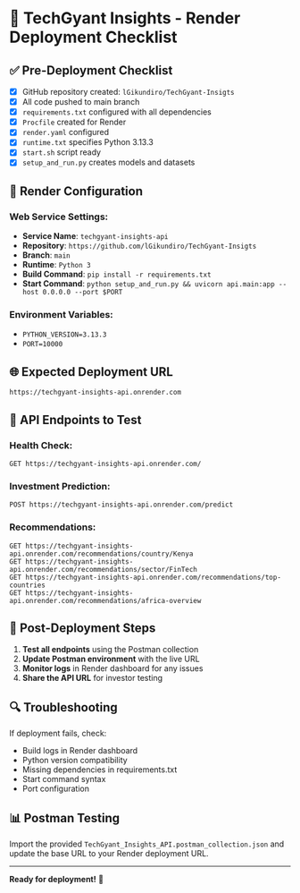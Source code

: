 # 🚀 TechGyant Insights - Render Deployment Checklist

## ✅ Pre-Deployment Checklist
- [x] GitHub repository created: `lGikundiro/TechGyant-Insigts`
- [x] All code pushed to main branch
- [x] `requirements.txt` configured with all dependencies
- [x] `Procfile` created for Render
- [x] `render.yaml` configured
- [x] `runtime.txt` specifies Python 3.13.3
- [x] `start.sh` script ready
- [x] `setup_and_run.py` creates models and datasets

## 🔧 Render Configuration

### Web Service Settings:
- **Service Name**: `techgyant-insights-api`
- **Repository**: `https://github.com/lGikundiro/TechGyant-Insigts`
- **Branch**: `main`
- **Runtime**: `Python 3`
- **Build Command**: `pip install -r requirements.txt`
- **Start Command**: `python setup_and_run.py && uvicorn api.main:app --host 0.0.0.0 --port $PORT`

### Environment Variables:
- `PYTHON_VERSION=3.13.3`
- `PORT=10000`

## 🌐 Expected Deployment URL
```
https://techgyant-insights-api.onrender.com
```

## 🧪 API Endpoints to Test

### Health Check:
```
GET https://techgyant-insights-api.onrender.com/
```

### Investment Prediction:
```
POST https://techgyant-insights-api.onrender.com/predict
```

### Recommendations:
```
GET https://techgyant-insights-api.onrender.com/recommendations/country/Kenya
GET https://techgyant-insights-api.onrender.com/recommendations/sector/FinTech
GET https://techgyant-insights-api.onrender.com/recommendations/top-countries
GET https://techgyant-insights-api.onrender.com/recommendations/africa-overview
```

## 📝 Post-Deployment Steps

1. **Test all endpoints** using the Postman collection
2. **Update Postman environment** with the live URL
3. **Monitor logs** in Render dashboard for any issues
4. **Share the API URL** for investor testing

## 🔍 Troubleshooting

If deployment fails, check:
- Build logs in Render dashboard
- Python version compatibility
- Missing dependencies in requirements.txt
- Start command syntax
- Port configuration

## 📊 Postman Testing

Import the provided `TechGyant_Insights_API.postman_collection.json` and update the base URL to your Render deployment URL.

---
**Ready for deployment!** 🎉
